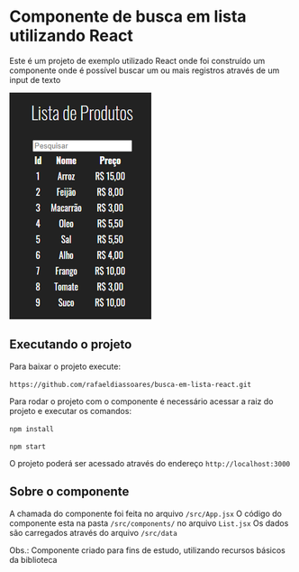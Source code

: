 # Componente de busca em lista utilizando React

Este é um projeto de exemplo utilizado React onde foi construído um componente onde é possível buscar um ou mais registros através de um input de texto

![image](https://github.com/rafaeldiassoares/busca-em-lista-react/blob/main/print.png?raw=true)

## Executando o projeto

Para baixar o projeto execute:

`https://github.com/rafaeldiassoares/busca-em-lista-react.git`

Para rodar o projeto com o componente é necessário acessar a raiz do projeto e executar
os comandos: 

`npm install`

`npm start`

O projeto poderá ser acessado através do endereço `http://localhost:3000`

## Sobre o componente

A chamada do componente foi feita no arquivo `/src/App.jsx`
O código do componente esta na pasta `/src/components/` no arquivo `List.jsx`
Os dados são carregados através do arquivo `/src/data`

Obs.: Componente criado para fins de estudo, utilizando recursos básicos da biblioteca
